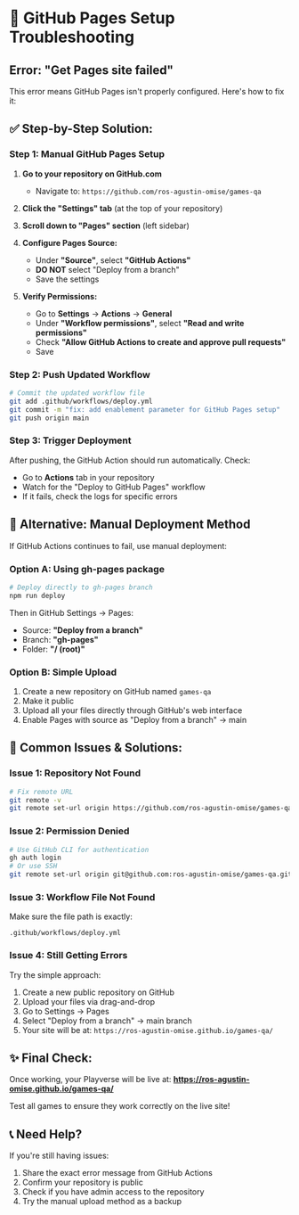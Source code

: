 # 🔧 GitHub Pages Setup Troubleshooting

## Error: "Get Pages site failed"

This error means GitHub Pages isn't properly configured. Here's how to fix it:

## ✅ **Step-by-Step Solution:**

### **Step 1: Manual GitHub Pages Setup**
1. **Go to your repository on GitHub.com**
   - Navigate to: `https://github.com/ros-agustin-omise/games-qa`

2. **Click the "Settings" tab** (at the top of your repository)

3. **Scroll down to "Pages" section** (left sidebar)

4. **Configure Pages Source:**
   - Under **"Source"**, select **"GitHub Actions"**
   - **DO NOT** select "Deploy from a branch" 
   - Save the settings

5. **Verify Permissions:**
   - Go to **Settings** → **Actions** → **General**
   - Under **"Workflow permissions"**, select **"Read and write permissions"**
   - Check **"Allow GitHub Actions to create and approve pull requests"**
   - Save

### **Step 2: Push Updated Workflow**
```bash
# Commit the updated workflow file
git add .github/workflows/deploy.yml
git commit -m "fix: add enablement parameter for GitHub Pages setup"
git push origin main
```

### **Step 3: Trigger Deployment**
After pushing, the GitHub Action should run automatically. Check:
- Go to **Actions** tab in your repository
- Watch for the "Deploy to GitHub Pages" workflow
- If it fails, check the logs for specific errors

## 🔄 **Alternative: Manual Deployment Method**

If GitHub Actions continues to fail, use manual deployment:

### **Option A: Using gh-pages package**
```bash
# Deploy directly to gh-pages branch
npm run deploy
```

Then in GitHub Settings → Pages:
- Source: **"Deploy from a branch"**
- Branch: **"gh-pages"**
- Folder: **"/ (root)"**

### **Option B: Simple Upload**
1. Create a new repository on GitHub named `games-qa`
2. Make it public
3. Upload all your files directly through GitHub's web interface
4. Enable Pages with source as "Deploy from a branch" → main

## 🚨 **Common Issues & Solutions:**

### **Issue 1: Repository Not Found**
```bash
# Fix remote URL
git remote -v
git remote set-url origin https://github.com/ros-agustin-omise/games-qa.git
```

### **Issue 2: Permission Denied**
```bash
# Use GitHub CLI for authentication
gh auth login
# Or use SSH
git remote set-url origin git@github.com:ros-agustin-omise/games-qa.git
```

### **Issue 3: Workflow File Not Found**
Make sure the file path is exactly:
```
.github/workflows/deploy.yml
```

### **Issue 4: Still Getting Errors**
Try the simple approach:
1. Create a new public repository on GitHub
2. Upload your files via drag-and-drop
3. Go to Settings → Pages
4. Select "Deploy from a branch" → main branch
5. Your site will be at: `https://ros-agustin-omise.github.io/games-qa/`

## ✨ **Final Check:**

Once working, your Playverse will be live at:
**https://ros-agustin-omise.github.io/games-qa/**

Test all games to ensure they work correctly on the live site!

## 📞 **Need Help?**

If you're still having issues:
1. Share the exact error message from GitHub Actions
2. Confirm your repository is public
3. Check if you have admin access to the repository
4. Try the manual upload method as a backup